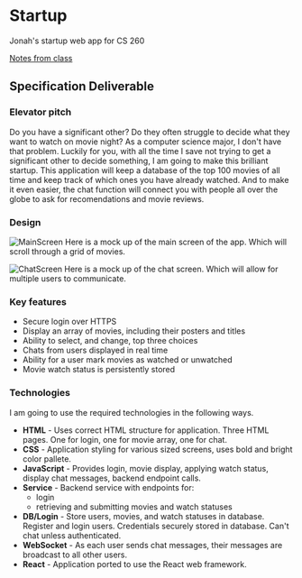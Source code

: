 # Startup
Jonah's startup web app for CS 260

[Notes from class](https://github.com/JonahThurston/startup/blob/main/notes.md)

## Specification Deliverable

### Elevator pitch

Do you have a significant other? Do they often struggle to decide what they want to watch on movie night? As a computer science major, I don't have that problem. Luckily for you, with all the time I save not trying to get a significant other to decide something, I am going to make this brilliant startup. This application will keep a database of the top 100 movies of all time and keep track of which ones you have already watched. And to make it even easier, the chat function will connect you with people all over the globe to ask for recomendations and movie reviews. 

### Design

![MainScreen](https://github.com/JonahThurston/startup/assets/90001804/1dbe2810-b463-4ed1-a188-f56614c6d1fe)
Here is a mock up of the main screen of the app. Which will scroll through a grid of movies.

![ChatScreen](https://github.com/JonahThurston/startup/assets/90001804/54b1d506-7c33-4fe1-a7df-dbd6d365aed6)
Here is a mock up of the chat screen. Which will allow for multiple users to communicate.

### Key features

- Secure login over HTTPS
- Display an array of movies, including their posters and titles
- Ability to select, and change, top three choices
- Chats from users displayed in real time
- Ability for a user mark movies as watched or unwatched
- Movie watch status is persistently stored

### Technologies

I am going to use the required technologies in the following ways.

- **HTML** - Uses correct HTML structure for application. Three HTML pages. One for login, one for movie array, one for chat.
- **CSS** - Application styling for various sized screens, uses bold and bright color pallete.
- **JavaScript** - Provides login, movie display, applying watch status, display chat messages, backend endpoint calls.
- **Service** - Backend service with endpoints for:
  - login
  - retrieving and submitting movies and watch statuses
- **DB/Login** - Store users, movies, and watch statuses in database. Register and login users. Credentials securely stored in database. Can't chat unless authenticated.
- **WebSocket** - As each user sends chat messages, their messages are broadcast to all other users.
- **React** - Application ported to use the React web framework.
